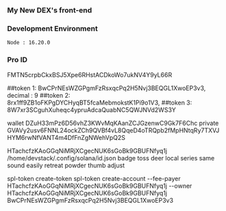 ### My New DEX's front-end ###

### Development Environment ###
    Node : 16.20.0

### Pro ID ###
FMTN5crpbCkxBSJ5Xpe6RHstACDkoWo7ukNV4Y9yL66R

##token 1: BwCPrNEsWZGPgmFzRsxqcPq2H5Nvj3BEQGL1XwoEP3v3, decimal : 9
##token 2: 8rx1ff9ZB1oFKPgDYCHyqBT5fcaMebmokstK1Pi9o1V3, 
##token 3: 8W7xr3SCguhXuheqc4ypruAdcaQuabNC5QWJNVd2WS3Y

wallet DZuH33mPz6D56vhZ3KWvMqKAanZCJGzenwC9Gk7F6Chc
private GVAVy2usv6FNNL24ockZCh9QVBf4vL8QqeD4oTRQpb2fMpHNtqRy7TXVJHYM6rwNfVANT4m4DfFnZgNWehVpQ2S

HTachcfzKAoGGqNiMRjXCgecNUK6sGoBk9GBUFNfyq1j
/home/devstack/.config/solana/id.json
badge toss deer local series same sound easily retreat powder thumb adjust


spl-token create-token
spl-token create-account --fee-payer HTachcfzKAoGGqNiMRjXCgecNUK6sGoBk9GBUFNfyq1j --owner HTachcfzKAoGGqNiMRjXCgecNUK6sGoBk9GBUFNfyq1j BwCPrNEsWZGPgmFzRsxqcPq2H5Nvj3BEQGL1XwoEP3v3

